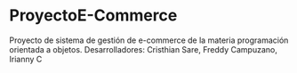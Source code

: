 # ProyectoE-Commerce
Proyecto de sistema de gestión de e-commerce de la materia programación orientada a objetos.
Desarrolladores: Cristhian Sare, Freddy Campuzano, Irianny C
